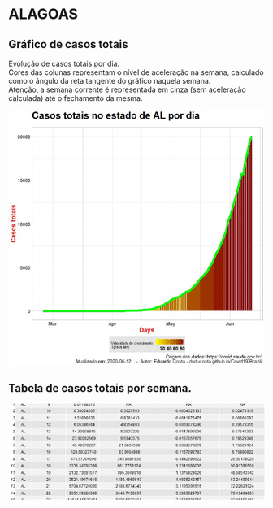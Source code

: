 # ALAGOAS

## Gráfico de casos totais
Evolução de casos totais por dia.  
Cores das colunas representam o nível de aceleração na semana, calculado como o ângulo da reta tangente do gráfico naquela semana.  
Atenção, a semana corrente é representada em cinza (sem aceleração calculada) até o fechamento da mesma.

![](https://raw.githubusercontent.com/duducosta/Covid19-Brazil/master/TC/AL-TC-Completo.jpeg)  

## Tabela de casos totais por semana.

![](https://raw.githubusercontent.com/duducosta/Covid19-Brazil/master/TC/AL-Vel_semanal.jpeg)
